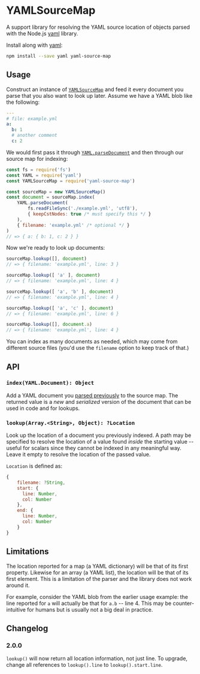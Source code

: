 # YAMLSourceMap

A support library for resolving the YAML source location of objects parsed with
the Node.js [yaml] library.

Install along with [yaml]:

```bash
npm install --save yaml yaml-source-map
```

## Usage

Construct an instance of [`YAMLSourceMap`](./index.js) and feed it every
document you parse that you also want to look up later. Assume we have a YAML
blob like the following:

```yaml
---
# file: example.yml
a:
  b: 1
  # another comment
  c: 2
```

We would first pass it through [`YAML.parseDocument`][yaml-parse] and then
through our source map for indexing:

```javascript
const fs = require('fs')
const YAML = require('yaml')
const YAMLSourceMap = require('yaml-source-map')

const sourceMap = new YAMLSourceMap()
const document = sourceMap.index(
    YAML.parseDocument(
        fs.readFileSync('./example.yml', 'utf8'),
        { keepCstNodes: true /* must specify this */ }
    ),
    { filename: 'example.yml' /* optional */ }
)
// => { a: { b: 1, c: 2 } }
```

Now we're ready to look up documents:

```javascript
sourceMap.lookup([], document)
// => { filename: 'example.yml', line: 3 }

sourceMap.lookup([ 'a' ], document)
// => { filename: 'example.yml', line: 4 }

sourceMap.lookup([ 'a', 'b' ], document)
// => { filename: 'example.yml', line: 4 }

sourceMap.lookup([ 'a', 'c' ], document)
// => { filename: 'example.yml', line: 6 }

sourceMap.lookup([], document.a)
// => { filename: 'example.yml', line: 4 }
```

You can index as many documents as needed, which may come from different
source files (you'd use the `filename` option to keep track of that.)

## API

### `index(YAML.Document): Object`

Add a YAML document you [parsed previously][yaml-parse] to the source map. The
returned value is a _new_ and _serialized_ version of the document that can be
used in code and for lookups.

### `lookup(Array.<String>, Object): ?Location`

Look up the location of a document you previously indexed. A path may be
specified to resolve the location of a value found _inside_ the starting value
-- useful for scalars since they cannot be indexed in any meaningful way. Leave
it empty to resolve the location of the passed value.

`Location` is defined as:

```javascript
{
    filename: ?String,
    start: {
      line: Number,
      col: Number
    },
    end: {
      line: Number,
      col: Number
    }
}
```

## Limitations

The location reported for a map (a YAML dictionary) will be that of its first
property. Likewise for an array (a YAML list), the location will be that of its
first element. This is a limitation of the parser and the library does not work
around it.

For example, consider the YAML blob from the earlier usage example: the line
reported for `a` will actually be that for `a.b` -- line 4. This may be
counter-intuitive for humans but is usually not a big deal in practice.

## Changelog

### 2.0.0

`lookup()` will now return all location information, not just line. To upgrade,
change all references to `lookup().line` to `lookup().start.line`.

[yaml]: https://github.com/eemeli/yaml
[yaml-parse]: https://eemeli.org/yaml/#parsing-documents